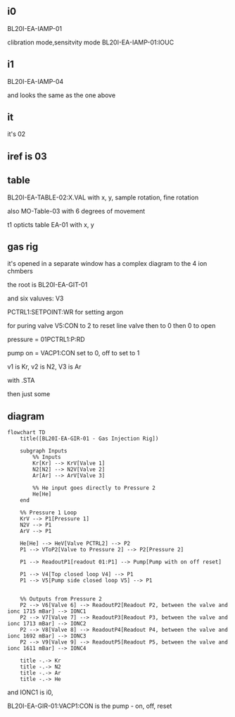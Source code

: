 
## i0

BL20I-EA-IAMP-01

clibration mode,sensitvity mode
BL20I-EA-IAMP-01:IOUC

## i1

BL20I-EA-IAMP-04

and looks the same as the one above

## it

it's 02

## iref is 03

## table

BL20I-EA-TABLE-02:X.VAL with x, y, sample rotation, fine rotation

also MO-Table-03 with 6 degrees of movement

t1 opticts table EA-01
with x, y

## gas rig

it's opened in a separate window
has a complex diagram to the 4 ion chmbers

the root is BL20I-EA-GIT-01

and six valuves: V3

PCTRL1:SETPOINT:WR for setting argon

for puring
valve V5:CON to 2 to reset line valve
then to 0 then 0 to open

pressure = 01PCTRL1:P:RD

pump on = VACP1:CON set to 0, off to set to 1

v1 is Kr, v2 is N2, V3 is Ar

with .STA

then just some

## diagram

```mermaid
flowchart TD
    title([BL20I-EA-GIR-01 - Gas Injection Rig])

    subgraph Inputs
        %% Inputs
        Kr[Kr] --> KrV[Valve 1]
        N2[N2] --> N2V[Valve 2]
        Ar[Ar] --> ArV[Valve 3]

        %% He input goes directly to Pressure 2
        He[He] 
    end

    %% Pressure 1 Loop
    KrV --> P1[Pressure 1]
    N2V --> P1
    ArV --> P1

    He[He] --> HeV[Valve PCTRL2] --> P2
    P1 --> VToP2[Valve to Pressure 2] --> P2[Pressure 2]

    P1 --> ReadoutP1[readout 01:P1] --> Pump[Pump with on off reset]

    P1 --> V4[Top closed loop V4] --> P1
    P1 --> V5[Pump side closed loop V5] --> P1


    %% Outputs from Pressure 2
    P2 --> V6[Valve 6] --> ReadoutP2[Readout P2, between the valve and ionc 1715 mBar] --> IONC1
    P2 --> V7[Valve 7] --> ReadoutP3[Readout P3, between the valve and ionc 1713 mBar] --> IONC2
    P2 --> V8[Valve 8] --> ReadoutP4[Readout P4, between the valve and ionc 1692 mBar] --> IONC3
    P2 --> V9[Valve 9] --> ReadoutP5[Readout P5, between the valve and ionc 1611 mBar] --> IONC4

    title -.-> Kr
    title -.-> N2
    title -.-> Ar
    title -.-> He
```

and IONC1 is i0,

BL20I-EA-GIR-01:VACP1:CON is the pump - on, off, reset
